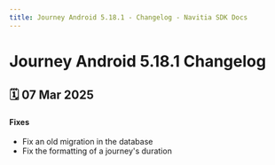 ```yaml
---
title: Journey Android 5.18.1 - Changelog - Navitia SDK Docs
---
```


# Journey Android 5.18.1 Changelog

<h2>🗓 07 Mar 2025</h2>

#### Fixes
- Fix an old migration in the database
- Fix the formatting of a journey's duration

